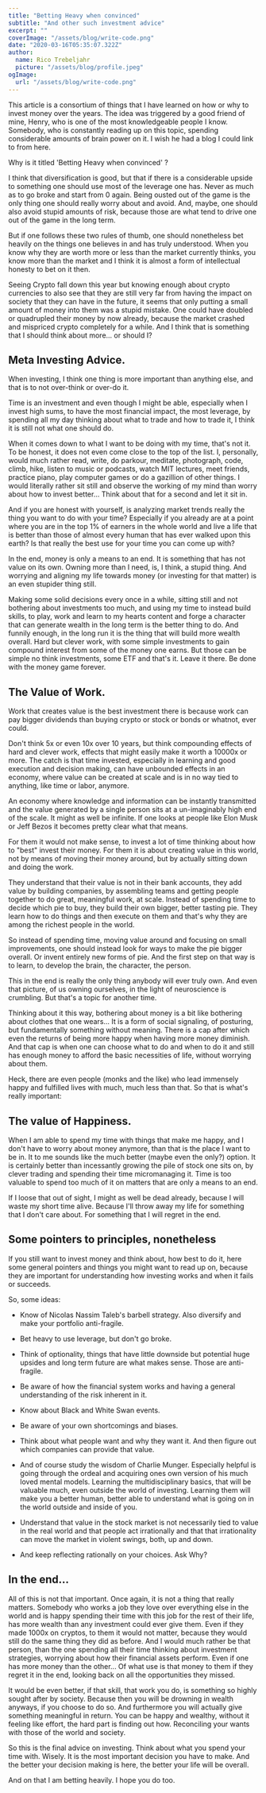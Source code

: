 ```yaml
---
title: "Betting Heavy when convinced"
subtitle: "And other such investment advice"
excerpt: ""
coverImage: "/assets/blog/write-code.png"
date: "2020-03-16T05:35:07.322Z"
author:
  name: Rico Trebeljahr
  picture: "/assets/blog/profile.jpeg"
ogImage:
  url: "/assets/blog/write-code.png"
---
```


This article is a consortium of things that I have learned on how or why to invest money over the years. The idea was triggered by a good friend of mine, Henry, who is one of the most knowledgeable people I know. Somebody, who is constantly reading up on this topic, spending considerable amounts of brain power on it. I wish he had a blog I could link to from here.

Why is it titled 'Betting Heavy when convinced' ?

I think that diversification is good, but that if there is a considerable upside to something one should use most of the leverage one has. Never as much as to go broke and start from 0 again. Being ousted out of the game is the only thing one should really worry about and avoid. And, maybe, one should also avoid stupid amounts of risk, because those are what tend to drive one out of the game in the long term.

But if one follows these two rules of thumb, one should nonetheless bet heavily on the things one believes in and has truly understood. When you know why they are worth more or less than the market currently thinks, you know more than the market and I think it is almost a form of intellectual honesty to bet on it then.

Seeing Crypto fall down this year but knowing enough about crypto currencies to also see that they are still very far from having the impact on society that they can have in the future, it seems that only putting a small amount of money into them was a stupid mistake. One could have doubled or quadrupled their money by now already, because the market crashed and mispriced crypto completely for a while. And I think that is something that I should think about more... or should I?

## Meta Investing Advice.

When investing, I think one thing is more important than anything else, and that is to not over-think or over-do it.

Time is an investment and even though I might be able, especially when I invest high sums, to have the most financial impact, the most leverage, by spending all my day thinking about what to trade and how to trade it, I think it is still not what one should do.

When it comes down to what I want to be doing with my time, that's not it. To be honest, it does not even come close to the top of the list. I, personally, would much rather read, write, do parkour, meditate, photograph, code, climb, hike, listen to music or podcasts, watch MIT lectures, meet friends, practice piano, play computer games or do a gazillion of other things. I would literally rather sit still and observe the working of my mind than worry about how to invest better... Think about that for a second and let it sit in.

And if you are honest with yourself, is analyzing market trends really the thing you want to do with your time? Especially if you already are at a point where you are in the top 1% of earners in the whole world and live a life that is better than those of almost every human that has ever walked upon this earth? Is that really the best use for your time you can come up with?

In the end, money is only a means to an end. It is something that has not value on its own. Owning more than I need, is, I think, a stupid thing. And worrying and aligning my life towards money (or investing for that matter) is an even stupider thing still.

Making some solid decisions every once in a while, sitting still and not bothering about investments too much, and using my time to instead build skills, to play, work and learn to my hearts content and forge a character that can generate wealth in the long term is the better thing to do. And funnily enough, in the long run it is the thing that will build more wealth overall. Hard but clever work, with some simple investments to gain compound interest from some of the money one earns. But those can be simple no think investments, some ETF and that's it. Leave it there. Be done with the money game forever.

## The Value of Work.

Work that creates value is the best investment there is because work can pay bigger dividends than buying crypto or stock or bonds or whatnot, ever could.

Don't think 5x or even 10x over 10 years, but think compounding effects of hard and clever work, effects that might easily make it worth a 10000x or more. The catch is that time invested, especially in learning and good execution and decision making, can have unbounded effects in an economy, where value can be created at scale and is in no way tied to anything, like time or labor, anymore.

An economy where knowledge and information can be instantly transmitted and the value generated by a single person sits at a un-imaginably high end of the scale. It might as well be infinite. If one looks at people like Elon Musk or Jeff Bezos it becomes pretty clear what that means.

For them it would not make sense, to invest a lot of time thinking about how to "best" invest their money. For them it is about creating value in this world, not by means of moving their money around, but by actually sitting down and doing the work.

They understand that their value is not in their bank accounts, they add value by building companies, by assembling teams and getting people together to do great, meaningful work, at scale. Instead of spending time to decide which pie to buy, they build their own bigger, better tasting pie. They learn how to do things and then execute on them and that's why they are among the richest people in the world.

So instead of spending time, moving value around and focusing on small improvements, one should instead look for ways to make the pie bigger overall. Or invent entirely new forms of pie. And the first step on that way is to learn, to develop the brain, the character, the person.

This in the end is really the only thing anybody will ever truly own. And even that picture, of us owning ourselves, in the light of neuroscience is crumbling. But that's a topic for another time.

Thinking about it this way, bothering about money is a bit like bothering about clothes that one wears... It is a form of social signaling, of posturing, but fundamentally something without meaning. There is a cap after which even the returns of being more happy when having more money diminish. And that cap is when one can choose what to do and when to do it and still has enough money to afford the basic necessities of life, without worrying about them.

Heck, there are even people (monks and the like) who lead immensely happy and fulfilled lives with much, much less than that. So that is what's really important:

## The value of Happiness.

When I am able to spend my time with things that make me happy, and I don't have to worry about money anymore, than that is the place I want to be in. It to me sounds like the much better (maybe even the only?) option. It is certainly better than incessantly growing the pile of stock one sits on, by clever trading and spending their time micromanaging it. Time is too valuable to spend too much of it on matters that are only a means to an end.

If I loose that out of sight, I might as well be dead already, because I will waste my short time alive. Because I'll throw away my life for something that I don't care about. For something that I will regret in the end.

## Some pointers to principles, nonetheless

If you still want to invest money and think about, how best to do it, here some general pointers and things you might want to read up on, because they are important for understanding how investing works and when it fails or succeeds.

So, some ideas:

- Know of Nicolas Nassim Taleb's barbell strategy. Also diversify and make your portfolio anti-fragile.

- Bet heavy to use leverage, but don't go broke.

- Think of optionality, things that have little downside but potential huge upsides and long term future are what makes sense. Those are anti-fragile.

- Be aware of how the financial system works and having a general understanding of the risk inherent in it.
- Know about Black and White Swan events.
- Be aware of your own shortcomings and biases.
- Think about what people want and why they want it. And then figure out which companies can provide that value.
- And of course study the wisdom of Charlie Munger. Especially helpful is going through the ordeal and acquiring ones own version of his much loved mental models. Learning the multidisciplinary basics, that will be valuable much, even outside the world of investing. Learning them will make you a better human, better able to understand what is going on in the world outside and inside of you.
- Understand that value in the stock market is not necessarily tied to value in the real world and that people act irrationally and that that irrationality can move the market in violent swings, both, up and down.
- And keep reflecting rationally on your choices. Ask Why?

## In the end...

All of this is not that important. Once again, it is not a thing that really matters. Somebody who works a job they love over everything else in the world and is happy spending their time with this job for the rest of their life, has more wealth than any investment could ever give them. Even if they made 1000x on cryptos, to them it would not matter, because they would still do the same thing they did as before. And I would much rather be that person, than the one spending all their time thinking about investment strategies, worrying about how their financial assets perform. Even if one has more money than the other... Of what use is that money to them if they regret it in the end, looking back on all the opportunities they missed.

It would be even better, if that skill, that work you do, is something so highly sought after by society. Because then you will be drowning in wealth anyways, if you choose to do so. And furthermore you will actually give something meaningful in return. You can be happy and wealthy, without it feeling like effort, the hard part is finding out how. Reconciling your wants with those of the world and society.

So this is the final advice on investing. Think about what you spend your time with. Wisely. It is the most important decision you have to make. And the better your decision making is here, the better your life will be overall.

And on that I am betting heavily. I hope you do too.

